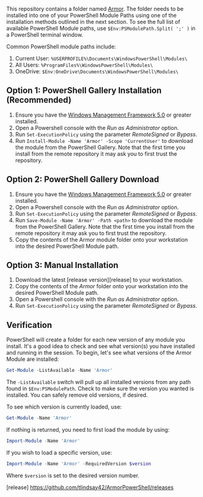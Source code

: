 This repository contains a folder named [Armor][armor]. The folder needs to be installed into one of your PowerShell Module Paths using one of the installation methods outlined in the next section. To see the full list of available PowerShell Module paths, use `$Env:PSModulePath.Split( ';' )` in a PowerShell terminal window.

Common PowerShell module paths include:

1. Current User: `%USERPROFILE%\Documents\WindowsPowerShell\Modules\`
1. All Users: `%ProgramFiles%\WindowsPowerShell\Modules\`
1. OneDrive: `$Env:OneDrive\Documents\WindowsPowerShell\Modules\`

## Option 1: PowerShell Gallery Installation (Recommended)

1. Ensure you have the [Windows Management Framework 5.0][wmf5] or greater installed.
1. Open a Powershell console with the *Run as Administrator* option.
1. Run `Set-ExecutionPolicy` using the parameter *RemoteSigned* or *Bypass*.
1. Run `Install-Module -Name 'Armor' -Scope 'CurrentUser'` to download the module from the PowerShell Gallery. Note that the first time you install from the remote repository it may ask you to first trust the repository.

## Option 2: PowerShell Gallery Download

1. Ensure you have the [Windows Management Framework 5.0][wmf5] or greater installed.
1. Open a Powershell console with the *Run as Administrator* option.
1. Run `Set-ExecutionPolicy` using the parameter *RemoteSigned* or *Bypass*.
1. Run `Save-Module -Name 'Armor' -Path <path>` to download the module from the PowerShell Gallery. Note that the first time you install from the remote repository it may ask you to first trust the repository.
1. Copy the contents of the Armor module folder onto your workstation into the desired PowerShell Module path.

## Option 3: Manual Installation

1. Download the latest [release version][release] to your workstation.
1. Copy the contents of the *Armor* folder onto your workstation into the desired PowerShell Module path.
1. Open a Powershell console with the *Run as Administrator* option.
1. Run `Set-ExecutionPolicy` using the parameter *RemoteSigned* or *Bypass*.

## Verification

PowerShell will create a folder for each new version of any module you install. It's a good idea to check and see what version(s) you have installed and running in the session. To begin, let's see what versions of the Armor Module are installed:

```powershell
Get-Module -ListAvailable -Name 'Armor'
```

The `-ListAvailable` switch will pull up all installed versions from any path found in `$Env:PSModulePath`. Check to make sure the version you wanted is installed. You can safely remove old versions, if desired.

To see which version is currently loaded, use:

```powershell
Get-Module -Name 'Armor'
```

If nothing is returned, you need to first load the module by using:

```powershell
Import-Module -Name 'Armor'
```

If you wish to load a specific version, use:

```powershell
Import-Module -Name 'Armor' -RequiredVersion $version
```

Where `$version` is set to the desired version number.

[armor]: https://www.armor.com
[wmf5]: https://www.microsoft.com/en-us/download/details.aspx?id=50395
[release] https://github.com/tlindsay42/ArmorPowerShell/releases

